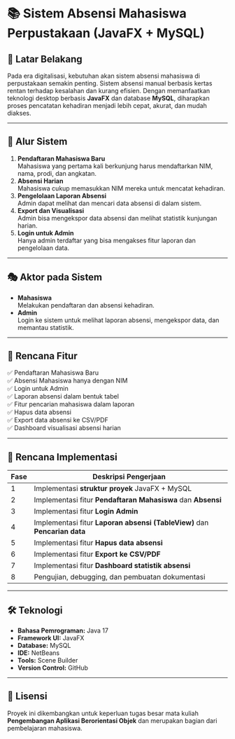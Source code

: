 # 📚 Sistem Absensi Mahasiswa Perpustakaan (JavaFX + MySQL)

## 📝 Latar Belakang
Pada era digitalisasi, kebutuhan akan sistem absensi mahasiswa di perpustakaan semakin penting. Sistem absensi manual berbasis kertas rentan terhadap kesalahan dan kurang efisien. Dengan memanfaatkan teknologi desktop berbasis **JavaFX** dan database **MySQL**, diharapkan proses pencatatan kehadiran menjadi lebih cepat, akurat, dan mudah diakses.

---

## 🔄 Alur Sistem
1. **Pendaftaran Mahasiswa Baru**  
   Mahasiswa yang pertama kali berkunjung harus mendaftarkan NIM, nama, prodi, dan angkatan.
2. **Absensi Harian**  
   Mahasiswa cukup memasukkan NIM mereka untuk mencatat kehadiran.
3. **Pengelolaan Laporan Absensi**  
   Admin dapat melihat dan mencari data absensi di dalam sistem.
4. **Export dan Visualisasi**  
   Admin bisa mengekspor data absensi dan melihat statistik kunjungan harian.
5. **Login untuk Admin**  
   Hanya admin terdaftar yang bisa mengakses fitur laporan dan pengelolaan data.

---

## 🎭 Aktor pada Sistem
- **Mahasiswa**  
  Melakukan pendaftaran dan absensi kehadiran.
- **Admin**  
  Login ke sistem untuk melihat laporan absensi, mengekspor data, dan memantau statistik.

---

## 🎯 Rencana Fitur
✅ Pendaftaran Mahasiswa Baru  
✅ Absensi Mahasiswa hanya dengan NIM  
✅ Login untuk Admin  
✅ Laporan absensi dalam bentuk tabel  
✅ Fitur pencarian mahasiswa dalam laporan  
✅ Hapus data absensi  
✅ Export data absensi ke CSV/PDF  
✅ Dashboard visualisasi absensi harian

---

## 🧰 Rencana Implementasi
| Fase | Deskripsi Pengerjaan |
|------|------------------------|
| 1    | Implementasi **struktur proyek** JavaFX + MySQL |
| 2    | Implementasi fitur **Pendaftaran Mahasiswa** dan **Absensi** |
| 3    | Implementasi fitur **Login Admin** |
| 4    | Implementasi fitur **Laporan absensi (TableView)** dan **Pencarian data** |
| 5    | Implementasi fitur **Hapus data absensi** |
| 6    | Implementasi fitur **Export ke CSV/PDF** |
| 7    | Implementasi fitur **Dashboard statistik absensi** |
| 8    | Pengujian, debugging, dan pembuatan dokumentasi |

---

## 🛠️ Teknologi
- **Bahasa Pemrograman:** Java 17
- **Framework UI:** JavaFX
- **Database:** MySQL
- **IDE:** NetBeans
- **Tools:** Scene Builder
- **Version Control:** GitHub




---

## 📜 Lisensi
Proyek ini dikembangkan untuk keperluan tugas besar mata kuliah **Pengembangan Aplikasi Berorientasi Objek** dan merupakan bagian dari pembelajaran mahasiswa.  

